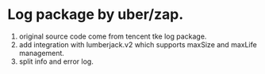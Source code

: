 # Log package by uber/zap.
1. original source code come from tencent tke log package.
2. add integration with lumberjack.v2 which supports maxSize and maxLife management.
3. split info and error log.